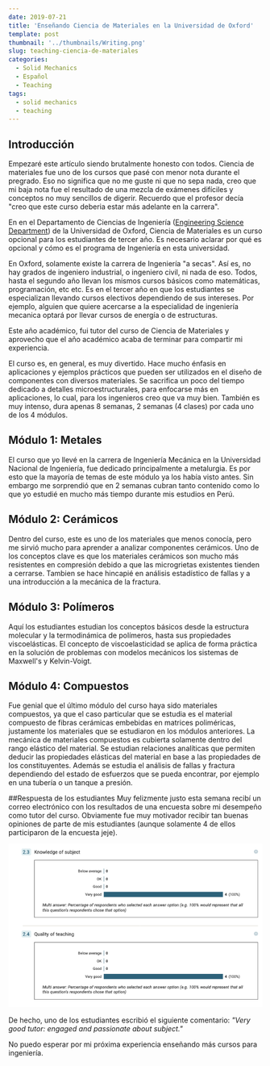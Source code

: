 ```yaml
---
date: 2019-07-21
title: 'Enseñando Ciencia de Materiales en la Universidad de Oxford'
template: post
thumbnail: '../thumbnails/Writing.png'
slug: teaching-ciencia-de-materiales
categories:
  - Solid Mechanics
  - Español
  - Teaching
tags:
  - solid mechanics
  - teaching
---
```



## Introducción
Empezaré este artículo siendo brutalmente honesto con todos. Ciencia de materiales fue uno de los cursos que pasé con menor nota durante el pregrado. Eso no significa que no me guste ni que no sepa nada, creo que mi baja nota fue el resultado de una mezcla de exámenes difíciles y conceptos no muy sencillos de digerir. Recuerdo que el profesor decía "creo que este curso deberia estar más adelante en la carrera".

En en el Departamento de Ciencias de Ingeniería ([Engineering Science Department](https://www.eng.ox.ac.uk/)) de la Universidad de Oxford, Ciencia de Materiales es un curso opcional para los estudiantes de tercer año. Es necesario aclarar por qué es opcional y cómo es el programa de Ingeniería en esta universidad.

En Oxford, solamente existe la carrera de Ingeniería "a secas". Así es, no hay grados de ingeniero industrial, o ingeniero civil, ni nada de eso. Todos, hasta el segundo año llevan los mismos cursos básicos como matemáticas, programación, etc etc. Es en el tercer año en que los estudiantes se especializan llevando cursos electivos dependiendo de sus intereses. Por ejemplo, alguien que quiere acercarse a la especialidad de ingeniería mecanica optará por llevar cursos de energía o de estructuras.

Este año académico, fui tutor del curso de Ciencia de Materiales y aprovecho que el año académico acaba de terminar para compartir mi experiencia.

El curso es, en general, es muy divertido. Hace mucho énfasis en aplicaciones y ejemplos prácticos que pueden ser utilizados en el diseño de componentes con diversos materiales. Se sacrifica un poco del tiempo dedicado a detalles microestructurales, para enfocarse más en aplicaciones, lo cual, para los ingenieros creo que va muy bien. También es muy intenso, dura apenas 8 semanas, 2 semanas (4 clases) por cada uno de los 4 módulos.

## Módulo 1: Metales
El curso que yo llevé en la carrera de Ingeniería Mecánica en la Universidad Nacional de Ingeniería, fue dedicado principalmente a metalurgia. Es por esto que la mayoría de temas de este módulo ya los había visto antes. Sin embargo me sorprendió que en 2 semanas cubran tanto contenido como lo que yo estudié en mucho más tiempo durante mis estudios en Perú.

## Módulo 2: Cerámicos
Dentro del curso, este es uno de los materiales que menos conocía, pero me sirvió mucho para aprender a analizar componentes cerámicos. Uno de los conceptos clave es que los materiales cerámicos son mucho más resistentes en compresión debido a que las microgrietas existentes tienden a cerrarse. Tambien se hace hincapié en análisis estadístico de fallas y a una introducción a la mecánica de la fractura.

## Módulo 3: Polímeros
Aquí los estudiantes estudian los conceptos básicos desde la estructura molecular y la termodinámica de polímeros, hasta sus propiedades viscoelásticas. El concepto de viscoelasticidad se aplica de forma práctica en la solución de problemas con modelos mecánicos los sistemas de Maxwell's y Kelvin-Voigt.

## Módulo 4: Compuestos
Fue genial que el último módulo del curso haya sido materiales compuestos, ya que el caso particular que se estudia es el material compuesto de fibras cerámicas embebidas en matrices poliméricas, justamente los materiales que se estudiaron en los módulos anteriores. La mecánica de materiales compuestos es cubierta solamente dentro del rango elástico del material. Se estudian relaciones analíticas que permiten deducir las propiedades elásticas del material en base a las propiedades de los constituyentes. Además se estudia el análisis de fallas y fractura dependiendo del estado de esfuerzos que se pueda encontrar, por ejemplo en una tubería o un tanque a presión.

##Respuesta de los estudiantes
Muy felizmente justo esta semana recibí un correo electrónico con los resultados de una encuesta sobre mi desempeño como tutor del curso. Obviamente fue muy motivador recibir tan buenas opiniones de parte de mis estudiantes (aunque solamente 4 de ellos participaron de la encuesta jeje).

![Encuesta](../images/encuesta-teaching.png)

De hecho, uno de los estudiantes escribió el siguiente comentario: *"Very good tutor: engaged and passionate about subject."*

No puedo esperar por mi próxima experiencia enseñando más cursos para ingeniería.
